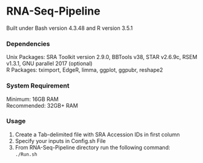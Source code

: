 # RNA-Seq-Pipeline
Built under Bash version 4.3.48 and R version 3.5.1

### Dependencies 
Unix Packages: SRA Toolkit version 2.9.0, BBTools v38, STAR v2.6.9c, RSEM v1.3.1,  GNU parallel 2017 (optional)<br/>
R Packages: tximport, EdgeR, limma, ggplot, ggpubr, reshape2

### System Requirement
Minimum: 16GB RAM <br/>
Recommended: 32GB+ RAM

### Usage
1. Create a Tab-delimited file with SRA Accession IDs in first column <br/>
2. Specify your inputs in Config.sh File <br/>
3. From RNA-Seq-Pipeline directory run the following command: <br/>
`./Run.sh`


